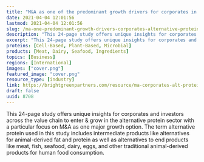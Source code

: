 ```yaml
---
title: "M&A as one of the predominant growth drivers for corporates in the alternative protein space"
date: 2021-04-04 12:01:56
lastmod: 2021-04-04 12:01:56
slug: /ma-one-predominant-growth-drivers-corporates-alternative-protein-space
description: "This 24-page study offers unique insights for corporates and investors across the value chain to enter & grow in the alternative protein sector with a particular focus on M&A as one major growth option. The term alternative protein used in this study includes intermediate products like alternatives for animal-derived fat and protein as well as alternatives to end products like meat, fish, seafood, dairy, eggs, and other traditional animal-derived products for human food consumption."
excerpt: "This 24-page study offers unique insights for corporates and investors across the value chain to enter & grow in the alternative protein sector with a particular focus on M&A as one major growth option. The term alternative protein used in this study includes intermediate products like alternatives for animal-derived fat and protein as well as alternatives to end products like meat, fish, seafood, dairy, eggs, and other traditional animal-derived products for human food consumption."
proteins: [Cell-Based, Plant-Based, Microbial]
products: [Meat, Dairy, Seafood, Ingredients]
topics: [Business]
regions: [International]
images: ["cover.png"]
featured_image: "cover.png"
resource_type: [industry]
link: https://brightgreenpartners.com/resource/ma-corporates-alt-protein/
draft: false
uuid: 8708
---
```

This 24-page study offers unique insights for corporates and investors
across the value chain to enter & grow in the alternative protein sector
with a particular focus on M&A as one major growth option. The term
alternative protein used in this study includes intermediate products
like alternatives for animal-derived fat and protein as well as
alternatives to end products like meat, fish, seafood, dairy, eggs, and
other traditional animal-derived products for human food consumption.
